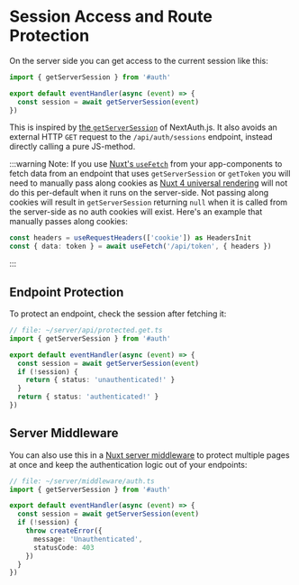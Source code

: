 # Session Access and Route Protection

On the server side you can get access to the current session like this:

```ts
import { getServerSession } from '#auth'

export default eventHandler(async (event) => {
  const session = await getServerSession(event)
})
```

This is inspired by [the `getServerSession`](https://next-auth.js.org/tutorials/securing-pages-and-api-routes#securing-api-routes) of NextAuth.js. It also avoids an external HTTP `GET` request to the `/api/auth/sessions` endpoint, instead directly calling a pure JS-method.

:::warning Note:
If you use [Nuxt's `useFetch`](https://nuxt.com/docs/api/composables/use-fetch) from your app-components to fetch data from an endpoint that uses `getServerSession` or `getToken` you will need to manually pass along cookies as [Nuxt 4 universal rendering](https://nuxt.com/docs/guide/concepts/rendering#universal-rendering) will not do this per-default when it runs on the server-side. Not passing along cookies will result in `getServerSession` returning `null` when it is called from the server-side as no auth cookies will exist. Here's an example that manually passes along cookies:
```ts
const headers = useRequestHeaders(['cookie']) as HeadersInit
const { data: token } = await useFetch('/api/token', { headers })
```
:::

## Endpoint Protection

To protect an endpoint, check the session after fetching it:

```ts
// file: ~/server/api/protected.get.ts
import { getServerSession } from '#auth'

export default eventHandler(async (event) => {
  const session = await getServerSession(event)
  if (!session) {
    return { status: 'unauthenticated!' }
  }
  return { status: 'authenticated!' }
})
```

## Server Middleware

You can also use this in a [Nuxt server middleware](https://nuxt.com/docs/guide/directory-structure/server#server-middleware) to protect multiple pages at once and keep the authentication logic out of your endpoints:

```ts
// file: ~/server/middleware/auth.ts
import { getServerSession } from '#auth'

export default eventHandler(async (event) => {
  const session = await getServerSession(event)
  if (!session) {
    throw createError({
      message: 'Unauthenticated',
      statusCode: 403
    })
  }
})
```
